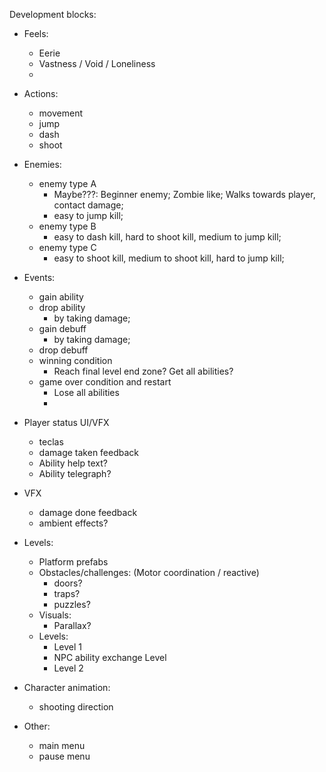 


Development blocks:

- Feels:
    - Eerie
    - Vastness / Void / Loneliness
    - 


- Actions:
    - movement
    - jump
    - dash
    - shoot
- Enemies:
    - enemy type A
        - Maybe???: Beginner enemy; Zombie like; Walks towards player, contact damage;
        - easy to jump kill;
    - enemy type B
        - easy to dash kill, hard to shoot kill, medium to jump kill;
    - enemy type C
        - easy to shoot kill, medium to shoot kill, hard to jump kill;
- Events:
    - gain ability
    - drop ability
        - by taking damage;
    - gain debuff
        - by taking damage;
    - drop debuff
    - winning condition
        - Reach final level end zone? Get all abilities?
    - game over condition and restart
        - Lose all abilities
        - 
- Player status UI/VFX
    - teclas
    - damage taken feedback
    - Ability help text?
    - Ability telegraph?

- VFX
    - damage done feedback
    - ambient effects?

- Levels: 
    - Platform prefabs 
    - Obstacles/challenges: (Motor coordination / reactive)
        - doors? 
        - traps?
        - puzzles?
    - Visuals:
        - Parallax?
    - Levels:
        - Level 1
        - NPC ability exchange Level
        - Level 2

- Character animation:
    - shooting direction


- Other:
    - main menu
    - pause menu
